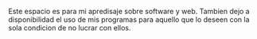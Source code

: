 Este espacio es para mi apredisaje sobre software y web. 
Tambien dejo a disponibilidad el uso de mis programas para
aquello que lo deseen con la sola condicion de no lucrar
con ellos. 
